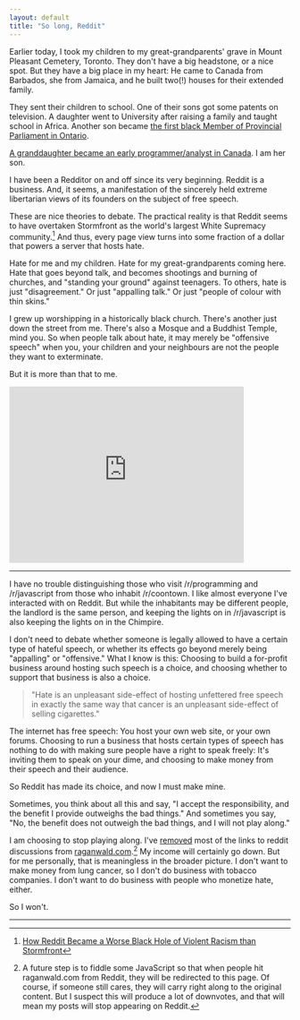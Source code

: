 ```yaml
---
layout: default
title: "So long, Reddit"
---
```


Earlier today, I took my children to my great-grandparents' grave in Mount Pleasant Cemetery, Toronto. They don't have a big headstone, or a nice spot. But they have a big place in my heart: He came to Canada from Barbados, she from Jamaica, and he built two(!) houses for their extended family.

They sent their children to school. One of their sons got some patents on television. A daughter went to University after raising a family and taught school in Africa. Another son became [the first black Member of Provincial Parliament in Ontario][2].

[A granddaughter became an early programmer/analyst in Canada][1]. I am her son.

[1]: http://braythwayt.com/posterous/2012/03/29/a-womans-story.html
[2]: http://blackhistorycanada.ca/profiles.php?themeid=20&id=14

I have been a Redditor on and off since its very beginning. Reddit is a business. And, it seems, a manifestation of the sincerely held extreme libertarian views of its founders on the subject of free speech.

These are nice theories to debate. The practical reality is that Reddit seems to have overtaken Stormfront as the world's largest White Supremacy community.[^gawker] And thus, every page view turns into some fraction of a dollar that powers a server that hosts hate.

[^gawker]: [How Reddit Became a Worse Black Hole of Violent Racism than Stormfront](http://gawker.com/how-reddit-became-a-worse-black-hole-of-violent-racism-1690505395)

Hate for me and my children. Hate for my great-grandparents coming here. Hate that goes beyond talk, and becomes shootings and burning of churches, and "standing your ground" against teenagers. To others, hate is just "disagreement." Or just "appalling talk." Or just "people of colour with thin skins."

I grew up worshipping in a historically black church. There's another just down the street from me. There's also a Mosque and a Buddhist Temple, mind you. So when people talk about hate, it may merely be "offensive speech" when you, your children and your neighbours are not the people they want to exterminate.

But it is more than that to me.

<iframe width="420" height="315" src="https://www.youtube.com/embed/h4ZyuULy9zs" frameborder="0" allowfullscreen></iframe>

---

I have no trouble distinguishing those who visit /r/programming and /r/javascript from those who inhabit /r/coontown. I like almost everyone I've interacted with on Reddit. But while the inhabitants may be different people, the landlord is the same person, and keeping the lights on in /r/javascript is also keeping the lights on in the Chimpire.

I don't need to debate whether someone is legally allowed to have a certain type of hateful speech, or whether its effects go beyond merely being "appalling" or "offensive." What I know is this: Choosing to build a for-profit business around hosting such speech is a choice, and choosing whether to support that business is also a choice.

> "Hate is an unpleasant side-effect of hosting unfettered free speech in exactly the same way that cancer is an unpleasant side-effect of selling cigarettes."

The internet has free speech: You host your own web site, or your own forums. Choosing to run a business that hosts certain types of speech has nothing to do with making sure people have a right to speak freely: It's inviting them to speak on your dime, and choosing to make money from their speech and their audience.

So Reddit has made its choice, and now I must make mine.

Sometimes, you think about all this and say, "I accept the responsibility, and the benefit I provide outweighs the bad things." And sometimes you say, "No, the benefit does not outweigh the bad things, and I will not play along."

I am choosing to stop playing along. I've [removed](https://github.com/raganwald/raganwald.github.com/commit/7189fb3b7cf9c6a776e0f0eecd45ee157cbc2c87) most of the links to reddit discussions from [raganwald.com](http://raganwald.com).[^soon] My income will certainly go down. But for me personally, that is meaningless in the broader picture. I don't want to make money from lung cancer, so I don't do business with tobacco companies. I don't want to do business with people who monetize hate, either.

[^soon]: A future step is to fiddle some JavaScript so that when people hit raganwald.com from Reddit, they will be redirected to this page. Of course, if someone still cares, they will carry right along to the original content. But I suspect this will produce a lot of downvotes, and that will mean my posts will stop appearing on Reddit.

So I won't.

---
